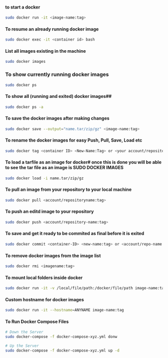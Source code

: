 #### to start a docker
```bash
sudo docker run -it <image-name:tag> 
```


#### To resume an already running docker image
```bash
sudo docker exec -it <container id> bash 
```

#### List all images existing in the machine
```bash
sudo docker images 
```

### To show currently running docker images
```bash
sudo docker ps 
```

#### To show all (running and exited) docker images##
```bash
sudo docker ps -a 
```

#### To save the docker images after making changes
```bash
sudo docker save --output="name.tar/zip/gz" <image-name:tag> 
```

#### To rename the docker images for easy Push, Pull, Save, Load etc
```bash
sudo docker tag <container ID> <New-Name:Tag> or <your account/repository-name:tag> 
```

#### To load a tarfile as an image for docker# once this is done you will be able to see the tar file as an image is SUDO DOCKER IMAGES
```bash
sudo docker load -i name.tar/zip/gz 
```

#### To pull an image from your repository to your local machine
```bash
sudo docker pull <account/repositoryname:tag> 
```

#### To push an editd image to your repository
```bash
sudo docker push <account/repository-name:tag> 
```

#### To save and get it ready to be commited as final before it is exited
```bash
sudo docker commit <container-ID> <new-name:tag> or <account/repo-name:tag> 
```

#### To remove docker images from the image list
```bash
sudo docker rmi <imagename:tag> 
```

#### To mount local folders inside docker
```bash
sudo docker run -it -v /local/file/path:/docker/file/path image-name:tag
```

#### Custom hostname for docker images
```bash
sudo docker run -it --hostname=ANYNAME image-name:tag 
```

#### To Run Docker Compose Files
```bash
# Down the Server
sudo docker-compose -f docker-compose-xyz.yml donw

# Up the Server
sudo docker-compose -f docker-compose-xyz.yml up -d

```


